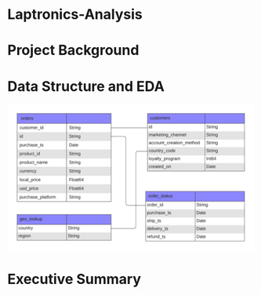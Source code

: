 # Laptronics-Analysis

# Project Background

# Data Structure and EDA

![Database Diagram](https://github.com/johnathonpak/Laptronics-Analysis/blob/main/data/Laptronics%20Database%20Diagram.png)

# Executive Summary

